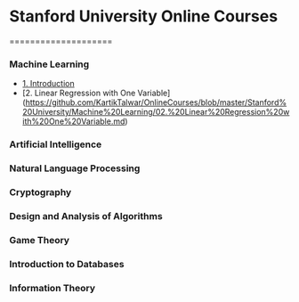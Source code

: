 # Stanford University Online Courses
====================

### Machine Learning
- [1. Introduction](https://github.com/KartikTalwar/OnlineCourses/blob/master/Stanford%20University/Machine%20Learning/01.%20Introduction.md)
- [2. Linear Regression with One Variable] (https://github.com/KartikTalwar/OnlineCourses/blob/master/Stanford%20University/Machine%20Learning/02.%20Linear%20Regression%20with%20One%20Variable.md)

### Artificial Intelligence

### Natural Language Processing

### Cryptography

### Design and Analysis of Algorithms

### Game Theory

### Introduction to Databases

### Information Theory